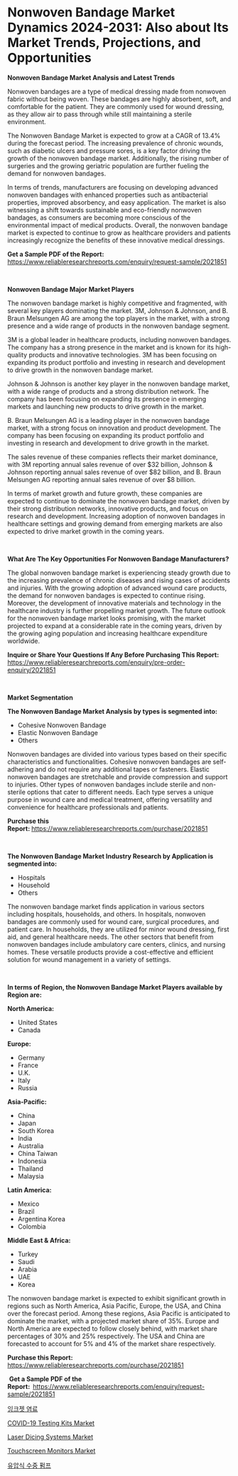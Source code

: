 <p><h1>Nonwoven Bandage Market Dynamics 2024-2031: Also about Its Market Trends, Projections, and Opportunities</h1></p><p><strong>Nonwoven Bandage Market Analysis and Latest Trends</strong></p>
<p><p>Nonwoven bandages are a type of medical dressing made from nonwoven fabric without being woven. These bandages are highly absorbent, soft, and comfortable for the patient. They are commonly used for wound dressing, as they allow air to pass through while still maintaining a sterile environment. </p><p>The Nonwoven Bandage Market is expected to grow at a CAGR of 13.4% during the forecast period. The increasing prevalence of chronic wounds, such as diabetic ulcers and pressure sores, is a key factor driving the growth of the nonwoven bandage market. Additionally, the rising number of surgeries and the growing geriatric population are further fueling the demand for nonwoven bandages.</p><p>In terms of trends, manufacturers are focusing on developing advanced nonwoven bandages with enhanced properties such as antibacterial properties, improved absorbency, and easy application. The market is also witnessing a shift towards sustainable and eco-friendly nonwoven bandages, as consumers are becoming more conscious of the environmental impact of medical products. Overall, the nonwoven bandage market is expected to continue to grow as healthcare providers and patients increasingly recognize the benefits of these innovative medical dressings.</p></p>
<p><strong>Get a Sample PDF of the Report:&nbsp;</strong> <a href="https://www.reliableresearchreports.com/enquiry/request-sample/2021851">https://www.reliableresearchreports.com/enquiry/request-sample/2021851</a></p>
<p>&nbsp;</p>
<p><strong>Nonwoven Bandage Major Market Players</strong></p>
<p><p>The nonwoven bandage market is highly competitive and fragmented, with several key players dominating the market. 3M, Johnson & Johnson, and B. Braun Melsungen AG are among the top players in the market, with a strong presence and a wide range of products in the nonwoven bandage segment.</p><p>3M is a global leader in healthcare products, including nonwoven bandages. The company has a strong presence in the market and is known for its high-quality products and innovative technologies. 3M has been focusing on expanding its product portfolio and investing in research and development to drive growth in the nonwoven bandage market.</p><p>Johnson & Johnson is another key player in the nonwoven bandage market, with a wide range of products and a strong distribution network. The company has been focusing on expanding its presence in emerging markets and launching new products to drive growth in the market.</p><p>B. Braun Melsungen AG is a leading player in the nonwoven bandage market, with a strong focus on innovation and product development. The company has been focusing on expanding its product portfolio and investing in research and development to drive growth in the market.</p><p>The sales revenue of these companies reflects their market dominance, with 3M reporting annual sales revenue of over $32 billion, Johnson & Johnson reporting annual sales revenue of over $82 billion, and B. Braun Melsungen AG reporting annual sales revenue of over $8 billion.</p><p>In terms of market growth and future growth, these companies are expected to continue to dominate the nonwoven bandage market, driven by their strong distribution networks, innovative products, and focus on research and development. Increasing adoption of nonwoven bandages in healthcare settings and growing demand from emerging markets are also expected to drive market growth in the coming years.</p></p>
<p>&nbsp;</p>
<p><strong>What Are The Key Opportunities For Nonwoven Bandage Manufacturers?</strong></p>
<p><p>The global nonwoven bandage market is experiencing steady growth due to the increasing prevalence of chronic diseases and rising cases of accidents and injuries. With the growing adoption of advanced wound care products, the demand for nonwoven bandages is expected to continue rising. Moreover, the development of innovative materials and technology in the healthcare industry is further propelling market growth. The future outlook for the nonwoven bandage market looks promising, with the market projected to expand at a considerable rate in the coming years, driven by the growing aging population and increasing healthcare expenditure worldwide.</p></p>
<p><strong>Inquire or Share Your Questions If Any Before Purchasing This Report:</strong> <a href="https://www.reliableresearchreports.com/enquiry/pre-order-enquiry/2021851">https://www.reliableresearchreports.com/enquiry/pre-order-enquiry/2021851</a></p>
<p>&nbsp;</p>
<p><strong>Market Segmentation</strong></p>
<p><strong>The Nonwoven Bandage Market Analysis by types is segmented into:</strong></p>
<p><ul><li>Cohesive Nonwoven Bandage</li><li>Elastic Nonwoven Bandage</li><li>Others</li></ul></p>
<p><p>Nonwoven bandages are divided into various types based on their specific characteristics and functionalities. Cohesive nonwoven bandages are self-adhering and do not require any additional tapes or fasteners. Elastic nonwoven bandages are stretchable and provide compression and support to injuries. Other types of nonwoven bandages include sterile and non-sterile options that cater to different needs. Each type serves a unique purpose in wound care and medical treatment, offering versatility and convenience for healthcare professionals and patients.</p></p>
<p><strong>Purchase this Report:&nbsp;</strong><a href="https://www.reliableresearchreports.com/purchase/2021851">https://www.reliableresearchreports.com/purchase/2021851</a></p>
<p>&nbsp;</p>
<p><strong>The Nonwoven Bandage Market Industry Research by Application is segmented into:</strong></p>
<p><ul><li>Hospitals</li><li>Household</li><li>Others</li></ul></p>
<p><p>The nonwoven bandage market finds application in various sectors including hospitals, households, and others. In hospitals, nonwoven bandages are commonly used for wound care, surgical procedures, and patient care. In households, they are utilized for minor wound dressing, first aid, and general healthcare needs. The other sectors that benefit from nonwoven bandages include ambulatory care centers, clinics, and nursing homes. These versatile products provide a cost-effective and efficient solution for wound management in a variety of settings.</p></p>
<p>&nbsp;</p>
<p><strong>In terms of Region, the Nonwoven Bandage Market Players available by Region are:</strong></p>
<p>
    <p> <strong> North America: </strong>
        <ul>
            <li>United States</li>
            <li>Canada</li>
        </ul>
        </p> 
    <p> <strong> Europe: </strong>
        <ul>
            <li>Germany</li>
            <li>France</li>
            <li>U.K.</li>
            <li>Italy</li>
            <li>Russia</li>
        </ul>
        </p> 
    <p> <strong> Asia-Pacific: </strong>
        <ul>
            <li>China</li>
            <li>Japan</li>
            <li>South Korea</li>
            <li>India</li>
            <li>Australia</li>
            <li>China Taiwan</li>
            <li>Indonesia</li>
            <li>Thailand</li>
            <li>Malaysia</li>
        </ul>
        </p> 
    <p> <strong> Latin America: </strong>
        <ul>
            <li>Mexico</li>
            <li>Brazil</li>
            <li>Argentina Korea</li>
            <li>Colombia</li>
        </ul>
        </p> 
    <p> <strong> Middle East & Africa: </strong>
        <ul>
            <li>Turkey</li>
            <li>Saudi</li>
            <li>Arabia</li>
            <li>UAE</li>
            <li>Korea</li>
        </ul>
    </p>
    </p>
<p><p>The nonwoven bandage market is expected to exhibit significant growth in regions such as North America, Asia Pacific, Europe, the USA, and China over the forecast period. Among these regions, Asia Pacific is anticipated to dominate the market, with a projected market share of 35%. Europe and North America are expected to follow closely behind, with market share percentages of 30% and 25% respectively. The USA and China are forecasted to account for 5% and 4% of the market share respectively.</p></p>
<p><strong>Purchase this Report: </strong><a href="https://www.reliableresearchreports.com/purchase/2021851">https://www.reliableresearchreports.com/purchase/2021851</a></p>
<p>&nbsp;<strong>Get a Sample PDF of the Report:&nbsp;&nbsp;</strong><a href="https://www.reliableresearchreports.com/enquiry/request-sample/2021851">https://www.reliableresearchreports.com/enquiry/request-sample/2021851</a></p>
<p><strong></strong></p>
<p><p><a href="https://medium.com/@laurendeveaucook9x6z9jm15gi/%EC%9E%89%ED%81%AC%EC%A0%AF-%EC%97%BC%EB%A3%8C-%EC%8B%9C%EC%9E%A5-%EC%A2%85%EB%A5%98-%EC%9D%91%EC%9A%A9-%EB%B0%8F-%EC%A7%80%EB%A6%AC%EC%A0%81-%EC%9A%94%EC%86%8C%EC%97%90-%EB%8C%80%ED%95%9C-%ED%8F%AC%EA%B4%84%EC%A0%81-%ED%8F%89%EA%B0%80-9e234df43202">잉크젯 염료</a></p><p><a href="https://gentle-editor-9db.notion.site/COVID-19-Testing-Kits-Market-Analysis-Examines-its-Scope-on-Growth-Opportunities-and-Forecasted-Tre-ddebd2342b9646d5a2bfa7181dff0acb">COVID-19 Testing Kits Market</a></p><p><a href="https://view.publitas.com/reportprime-1/laser-dicing-systems-market-size-focuses-on-market-dynamics-in-depth-analysis-and-future-projections-of-its-market-forecasted-for-period-from-2024-to-2031/">Laser Dicing Systems Market</a></p><p><a href="https://view.publitas.com/reportprime-1/touchscreen-monitors-market-size-market-trends-and-growth-outlook-forecasted-for-period-from-2024-to-2031/">Touchscreen Monitors Market</a></p><p><a href="https://medium.com/@laurendeveaucook9x6z9jm15gi/%EC%88%98%EC%A4%91-%EC%9C%A0%EC%95%95-%ED%8E%8C%ED%94%84-%EC%8B%9C%EC%9E%A5-2031%EB%85%84%EA%B9%8C%EC%A7%80%EC%9D%98-%ED%8A%B8%EB%A0%8C%EB%93%9C-%EC%98%88%EC%B8%A1-%EB%B0%8F-%EA%B2%BD%EC%9F%81-%EB%B6%84%EC%84%9D-a04ebb3ffacc">유압식 수중 펌프</a></p></p>